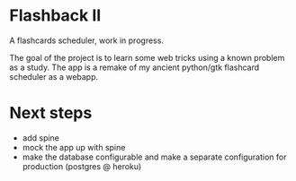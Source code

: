 # Flashback II

A flashcards scheduler, work in progress.

The goal of the project is to learn some web tricks using a known problem as a
study. The app is a remake of my ancient python/gtk flashcard scheduler as a
webapp.

# Next steps

- add spine
- mock the app up with spine
- make the database configurable and make a separate configuration for
  production (postgres @ heroku)
